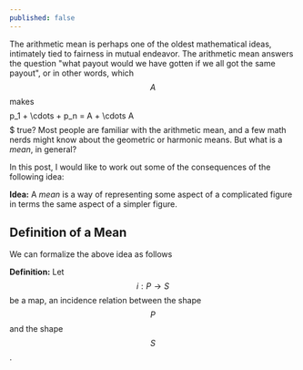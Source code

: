 ```yaml
---
published: false
---
```

The arithmetic mean is perhaps one of the oldest mathematical ideas, intimately tied to fairness in mutual endeavor. The arithmetic mean answers the question "what payout would we have gotten if we all got the same payout", or in other words, which $$A$$ makes
$$$$p_1 + \cdots + p_n = A + \cdots A$$$$$
true? Most people are familiar with the arithmetic mean, and a few math nerds might know about the geometric or harmonic means. But what is a _mean_, in general?

In this post, I would like to work out some of the consequences of the following idea:

**Idea:** A _mean_ is a way of representing some aspect of a complicated figure in terms the same aspect of a simpler figure.

## Definition of a Mean

We can formalize the above idea as follows

**Definition:** Let $$i : P \to S$$ be a map, an incidence relation between the shape $$P$$ and the shape $$S$$. 